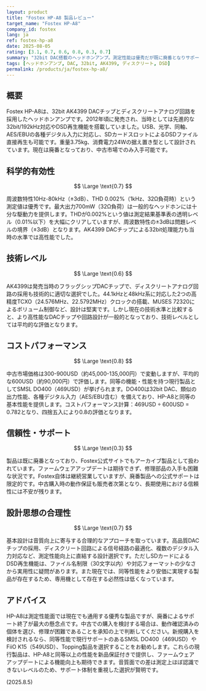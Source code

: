 ```yaml
---
layout: product
title: "Fostex HP-A8 製品レビュー"
target_name: "Fostex HP-A8"
company_id: fostex
lang: ja
ref: fostex-hp-a8
date: 2025-08-05
rating: [3.1, 0.7, 0.6, 0.8, 0.3, 0.7]
summary: "32bit DAC搭載のヘッドホンアンプ。測定性能は優秀だが既に廃番となりサポート面で課題"
tags: [ヘッドホンアンプ, DAC, 32bit, AK4399, ディスクリート, DSD]
permalink: /products/ja/fostex-hp-a8/
---
```


## 概要

Fostex HP-A8は、32bit AK4399 DACチップとディスクリートアナログ回路を採用したヘッドホンアンプです。2012年頃に発売され、当時としては先進的な32bit/192kHz対応やDSD再生機能を搭載していました。USB、光学、同軸、AES/EBUの各種デジタル入力に対応し、SDカードスロットによるDSDファイル直接再生も可能です。重量3.75kg、消費電力24Wの据え置き型として設計されています。現在は廃番となっており、中古市場でのみ入手可能です。

## 科学的有効性

$$ \Large \text{0.7} $$

周波数特性10Hz-80kHz（±3dB）、THD 0.002%（1kHz、32Ω負荷時）という測定値は優秀です。最大出力700mW（32Ω負荷）は一般的なヘッドホンには十分な駆動力を提供します。THDが0.002%という値は測定結果基準表の透明レベル（0.01%以下）を大幅にクリアしていますが、周波数特性の±3dBは問題レベルの境界（±3dB）となります。AK4399 DACチップによる32bit処理能力も当時の水準では高性能でした。

## 技術レベル

$$ \Large \text{0.6} $$

AK4399は発売当時のフラッグシップDACチップで、ディスクリートアナログ回路の採用も技術的に適切な選択でした。44.1kHzと48kHz系に対応した2つの高精度TCXO（24.576MHz、22.5792MHz）クロックの搭載、MUSES 72320によるボリューム制御など、設計は堅実です。しかし現在の技術水準と比較すると、より高性能なDACチップや回路設計が一般的となっており、技術レベルとしては平均的な評価となります。

## コストパフォーマンス

$$ \Large \text{0.8} $$

中古市場価格は300-900USD（約45,000-135,000円）で変動しますが、平均的な600USD（約90,000円）で評価します。同等の機能・性能を持つ現行製品としてSMSL DO400（469USD）が挙げられます。DO400は32bit DAC、類似の出力性能、各種デジタル入力（AES/EBU含む）を備えており、HP-A8と同等の基本性能を提供します。コストパフォーマンス計算：469USD ÷ 600USD = 0.782となり、四捨五入により0.8の評価となります。

## 信頼性・サポート

$$ \Large \text{0.3} $$

製品は既に廃番となっており、Fostex公式サイトでもアーカイブ製品として扱われています。ファームウェアアップデートは期待できず、修理部品の入手も困難な状況です。Fostex自体は継続営業していますが、廃番製品への公式サポートは限定的です。中古購入時の動作保証も販売者次第となり、長期使用における信頼性には不安が残ります。

## 設計思想の合理性

$$ \Large \text{0.7} $$

基本設計は音質向上に寄与する合理的なアプローチを取っています。高品質DACチップの採用、ディスクリート回路による信号経路の最適化、複数のデジタル入力対応など、測定性能向上に直結する設計選択です。ただしSDカードによるDSD再生機能は、ファイル名制限（30文字以内）や対応フォーマットの少なさから実用性に疑問があります。また現在では、同等性能をより安価に実現する製品が存在するため、専用機として存在する必然性は低くなっています。

## アドバイス

HP-A8は測定性能面では現在でも通用する優秀な製品ですが、廃番によるサポート終了が最大の懸念点です。中古での購入を検討する場合は、動作確認済みの個体を選び、修理が困難であることを承知の上で判断してください。新規購入を検討されるなら、同等性能で現行サポートのあるSMSL DO400（469USD）やFiiO K15（549USD）、Topping製品を選択することをお勧めします。これらの現行製品は、HP-A8と同等以上の性能を新品保証付きで提供し、ファームウェアアップデートによる機能向上も期待できます。音質面での差は測定上ほぼ認識できないレベルのため、サポート体制を重視した選択が賢明です。

(2025.8.5)
